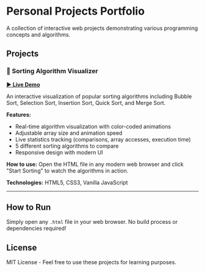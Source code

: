 # Personal Projects Portfolio

A collection of interactive web projects demonstrating various programming concepts and algorithms.

## Projects

### 🎨 Sorting Algorithm Visualizer
**[▶️ Live Demo](https://Chaotic-Mess.github.io/repo-name/sorting-visualizer.html)**

An interactive visualization of popular sorting algorithms including Bubble Sort, Selection Sort, Insertion Sort, Quick Sort, and Merge Sort.

**Features:**
- Real-time algorithm visualization with color-coded animations
- Adjustable array size and animation speed
- Live statistics tracking (comparisons, array accesses, execution time)
- 5 different sorting algorithms to compare
- Responsive design with modern UI

**How to use:** Open the HTML file in any modern web browser and click "Start Sorting" to watch the algorithms in action.

**Technologies:** HTML5, CSS3, Vanilla JavaScript

---

## How to Run
Simply open any `.html` file in your web browser. No build process or dependencies required!

## License
MIT License - Feel free to use these projects for learning purposes.
